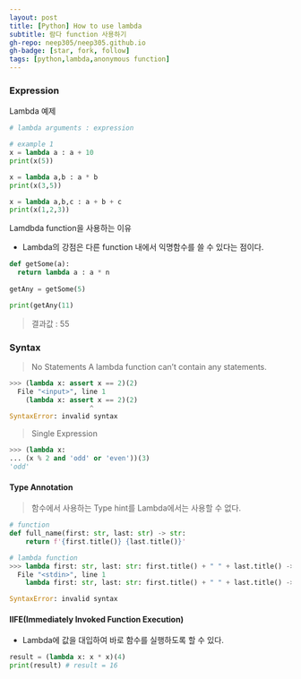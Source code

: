 ```yaml
---
layout: post
title: [Python] How to use lambda
subtitle: 람다 function 사용하기
gh-repo: neep305/neep305.github.io
gh-badge: [star, fork, follow]
tags: [python,lambda,anonymous function]
---
```


### Expression
Lambda 예제
```python
# lambda arguments : expression

# example 1
x = lambda a : a + 10
print(x(5))

x = lambda a,b : a * b
print(x(3,5))

x = lambda a,b,c : a + b + c
print(x(1,2,3))
```

Lamdbda function을 사용하는 이유
- Lambda의 강점은 다른 function 내에서 익명함수를 쓸 수 있다는 점이다.
```python
def getSome(a):
  return lambda a : a * n
  
getAny = getSome(5)

print(getAny(11)
```
> 결과값 : 55

### Syntax
> No Statements
A lambda function can’t contain any statements.
```python
>>> (lambda x: assert x == 2)(2)
  File "<input>", line 1
    (lambda x: assert x == 2)(2)
                    ^
SyntaxError: invalid syntax
```

> Single Expression
```python
>>> (lambda x:
... (x % 2 and 'odd' or 'even'))(3)
'odd'
```

#### Type Annotation
> 함수에서 사용하는 Type hint를 Lambda에서는 사용할 수 없다.

```python
# function
def full_name(first: str, last: str) -> str:
    return f'{first.title()} {last.title()}'
```
```python
# lambda function
>>> lambda first: str, last: str: first.title() + " " + last.title() -> str
  File "<stdin>", line 1
    lambda first: str, last: str: first.title() + " " + last.title() -> str

SyntaxError: invalid syntax
```

#### IIFE(Immediately Invoked Function Execution)
- Lambda에 값을 대입하여 바로 함수를 실행하도록 할 수 있다.
```python
result = (lambda x: x * x)(4)
print(result) # result = 16
```
